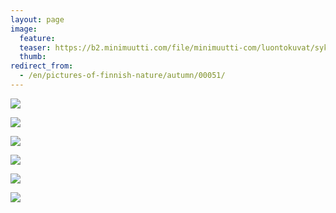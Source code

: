 ```yaml
---
layout: page
image:
  feature:
  teaser: https://b2.minimuutti.com/file/minimuutti-com/luontokuvat/syksy/DSC35688-245px.jpg
  thumb:
redirect_from:
  - /en/pictures-of-finnish-nature/autumn/00051/
---
```


[![](https://b2.minimuutti.com/file/minimuutti-com/luontokuvat/syksy/DSC35715-800px.jpg)](https://dl.dropboxusercontent.com/sh/ea1wtnz7z734o12/AABwl_0IEp9gLGG6vG1j9Ua6a/luontokuvat/syksy/DSC35715.jpg)

[![](https://b2.minimuutti.com/file/minimuutti-com/luontokuvat/syksy/DSC35723-800px.jpg)](https://dl.dropboxusercontent.com/sh/ea1wtnz7z734o12/AABxxS5vOGzeWhrZm-bpeJowa/luontokuvat/syksy/DSC35723.jpg)

[![](https://b2.minimuutti.com/file/minimuutti-com/luontokuvat/syksy/DSC35742-800px.jpg)](https://dl.dropboxusercontent.com/sh/ea1wtnz7z734o12/AADvgXj6OiVR-F7FpS0gHIR_a/luontokuvat/syksy/DSC35742.jpg)

[![](https://b2.minimuutti.com/file/minimuutti-com/luontokuvat/syksy/DSC35684-800px.jpg)](https://dl.dropboxusercontent.com/sh/ea1wtnz7z734o12/AACq1YYDYlE4p5vfoFac8wIba/luontokuvat/syksy/DSC35684.jpg)

[![](https://b2.minimuutti.com/file/minimuutti-com/luontokuvat/syksy/DSC35680-800px.jpg)](https://dl.dropboxusercontent.com/sh/ea1wtnz7z734o12/AACFdswYFEpG0qHjNgNpvLGya/luontokuvat/syksy/DSC35680.jpg)

[![](https://b2.minimuutti.com/file/minimuutti-com/luontokuvat/syksy/DSC35688-800px.jpg)](https://dl.dropboxusercontent.com/sh/ea1wtnz7z734o12/AABzHoBLGRBYDshJTkZ6DjsUa/luontokuvat/syksy/DSC35688.jpg)
